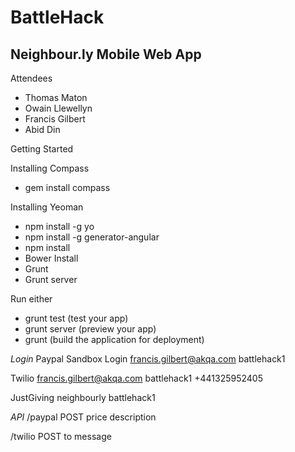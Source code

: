 BattleHack
==========

Neighbour.ly Mobile Web App
---------------------------

Attendees
- Thomas Maton
- Owain Llewellyn
- Francis Gilbert
- Abid Din

Getting Started

Installing Compass
- gem install compass

Installing Yeoman
- npm install -g yo
- npm install -g generator-angular
- npm install
- Bower Install
- Grunt
- Grunt server

Run either
- grunt test (test your app)
- grunt server (preview your app)
- grunt (build the application for deployment)

*Login*
Paypal Sandbox Login
francis.gilbert@akqa.com
battlehack1

Twilio
francis.gilbert@akqa.com
battlehack1
+441325952405

JustGiving
neighbourly
battlehack1


*API*
/paypal
POST
price
description

/twilio
POST
to
message